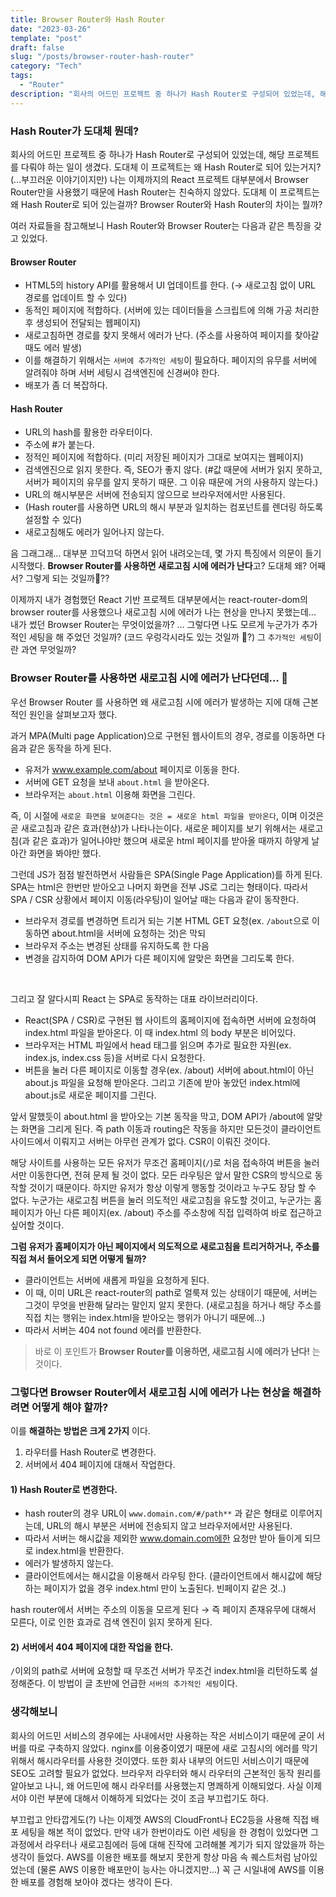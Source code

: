 ```yaml
---
title: Browser Router와 Hash Router
date: "2023-03-26"
template: "post"
draft: false
slug: "/posts/browser-router-hash-router"
category: "Tech"
tags:
  - "Router"
description: "회사의 어드민 프로젝트 중 하나가 Hash Router로 구성되어 있었는데, 해당 프로젝트를 다뤄야 하는 일이 생겼다. 그런데, 이 프로젝트는 왜 Hash Router로 되어 있는거지?"
---
```


### Hash Router가 도대체 뭔데?

회사의 어드민 프로젝트 중 하나가 Hash Router로 구성되어 있었는데, 해당 프로젝트를 다뤄야 하는 일이 생겼다. 도대체 이 프로젝트는 왜 Hash Router로 되어 있는거지? (…부끄러운 이야기이지만) 나는 이제까지의 React 프로젝트 대부분에서 Browser Router만을 사용했기 때문에 Hash Router는 친숙하지 않았다. 도대체 이 프로젝트는 왜 Hash Router로 되어 있는걸까? Browser Router와 Hash Router의 차이는 뭘까?
<br />

여러 자료들을 참고해보니 Hash Router와 Browser Router는 다음과 같은 특징을 갖고 있었다.

#### Browser Router

- HTML5의 history API를 활용해서 UI 업데이트를 한다. (→ 새로고침 없이 URL 경로를 업데이트 할 수 있다)
- 동적인 페이지에 적합하다. (서버에 있는 데이터들을 스크립트에 의해 가공 처리한 후 생성되어 전달되는 웹페이지)
- 새로고침하면 경로를 찾지 못해서 에러가 난다. (주소를 사용하여 페이지를 찾아갈 때도 에러 발생)
- 이를 해결하기 위해서는 `서버에 추가적인 세팅`이 필요하다. 페이지의 유무를 서버에 알려줘야 하며 서버 세팅시 검색엔진에 신경써야 한다.
- 배포가 좀 더 복잡하다.

#### Hash Router

- URL의 hash를 활용한 라우터이다.
- 주소에 #가 붙는다.
- 정적인 페이지에 적합하다. (미리 저장된 페이지가 그대로 보여지는 웹페이지)
- 검색엔진으로 읽지 못한다. 즉, SEO가 좋지 않다. (#값 때문에 서버가 읽지 못하고, 서버가 페이지의 유무를 알지 못하기 때문. 그 이유 때문에 거의 사용하지 않는다.)
- URL의 해시부분은 서버에 전송되지 않으므로 브라우저에서만 사용된다.
- (Hash router를 사용하면 URL의 해시 부분과 일치하는 컴포넌트를 렌더링 하도록 설정할 수 있다)
- 새로고침해도 에러가 일어나지 않는다.
  <br />

음 그래그래... 대부분 끄덕끄덕 하면서 읽어 내려오는데, 몇 가지 특징에서 의문이 들기 시작했다. **Browser Router를 사용하면 새로고침 시에 에러가 난다**고? 도대체 왜? 어째서? 그렇게 되는 것일까🤔??

이제까지 내가 경험했던 React 기반 프로젝트 대부분에서는 react-router-dom의 browser router를 사용했으나 새로고침 시에 에러가 나는 현상을 만나지 못했는데... 내가 썼던 Browser Router는 무엇이었을까?
… 그렇다면 나도 모르게 누군가가 추가적인 세팅을 해 주었던 것일까? (코드 우렁각시라도 있는 것일까 🥺?) 그 `추가적인 세팅`이란 과연 무엇일까?
<br />

### Browser Router를 사용하면 새로고침 시에 에러가 난다던데… 🤔
우선 Browser Router 를 사용하면 왜 새로고침 시에 에러가 발생하는 지에 대해 근본적인 원인을 살펴보고자 했다.

과거 MPA(Multi page Application)으로 구현된 웹사이트의 경우, 경로를 이동하면 다음과 같은 동작을 하게 된다.

- 유저가 www.example.com/about 페이지로 이동을 한다.
- 서버에 GET 요청을 보내 `about.html` 을 받아온다.
- 브라우저는 `about.html` 이용해 화면을 그린다.

즉, 이 시절에 `새로운 화면을 보여준다는 것은 = 새로운 html 파일을 받아온다`, 이며 이것은 곧 새로고침과 같은 효과(현상)가 나타나는이다. 새로운 페이지를 보기 위해서는 새로고침(과 같은 효과)가 일어나야만 했으며 새로운 html 페이지를 받아올 때까지 하얗게 날아간 화면을 봐야만 했다.
<br />

그런데 JS가 점점 발전하면서 사람들은 SPA(Single Page Application)를 하게 된다. SPA는 html은 한번만 받아오고 나머지 화면을 전부 JS로 그리는 형태이다. 따라서 SPA / CSR 상황에서 페이지 이동(라우팅)이 일어날 때는 다음과 같이 동작한다.

- 브라우저 경로를 변경하면 트리거 되는 기본 HTML GET 요청(ex. `/about`으로 이동하면 about.html을 서버에 요청하는 것)은 막되
- 브라우저 주소는 변경된 상태를 유지하도록 한 다음
- 변경을 감지하여 DOM API가 다른 페이지에 알맞은 화면을 그리도록 한다.
<br />

그리고 잘 알다시피 React 는 SPA로 동작하는 대표 라이브러리이다. 
* React(SPA / CSR)로 구현된 웹 사이트의 홈페이지에 접속하면 서버에 요청하여 index.html 파일을 받아온다. 이 때 index.html 의 body 부분은 비어있다. 
* 브라우저는 HTML 파일에서 head 태그를 읽으며 추가로 필요한 자원(ex. index.js, index.css 등)을 서버로 다시 요청한다.
* 버튼을 눌러 다른 페이지로 이동할 경우(ex. /about) 서버에 about.html이 아닌 about.js 파일을 요청해 받아온다. 그리고 기존에 받아 놓았던 index.html에 about.js로 새로운 페이지를 그린다.

앞서 말했듯이 about.html 을 받아오는 기본 동작을 막고, DOM API가 /about에 알맞는 화면을 그리게 된다. 즉 path 이동과 routing은 작동을 하지만 모든것이 클라이언트 사이드에서 이뤄지고 서버는 아무런 관계가 없다. CSR이 이뤄진 것이다.
<br />

해당 사이트를 사용하는 모든 유저가 무조건 홈페이지(`/`)로 처음 접속하여 버튼을 눌러서만 이동한다면, 전혀 문제 될 것이 없다. 모든 라우팅은 앞서 말한 CSR의 방식으로 동작할 것이기 때문이다. 하지만 유저가 항상 이렇게 행동할 것이라고 누구도 장담 할 수 없다. 누군가는 새로고침 버튼을 눌러 의도적인 새로고침을 유도할 것이고, 누군가는 홈페이지가 아닌 다른 페이지(ex. /about) 주소를 주소창에 직접 입력하여 바로 접근하고 싶어할 것이다.
<br />

**그럼 유저가 홈페이지가 아닌 페이지에서 의도적으로 새로고침을 트리거하거나, 주소를 직접 쳐서 들어오게 되면 어떻게 될까?**
* 클라이언트는 서버에 새롭게 파일을 요청하게 된다.
* 이 때, 이미 URL은 react-router의 path로 얼룩져 있는 상태이기 때문에, 서버는 그것이 무엇을 반환해 달라는 말인지 알지 못한다. (새로고침을 하거나 해당 주소를 직접 치는 행위는 index.html을 받아오는 행위가 아니기 때문에…)
* 따라서 서버는 404 not found 에러를 반환한다.

> 바로 이 포인트가 **Browser Router를 이용하면, 새로고침 시에 에러가 난다!** 는 것이다.
> <br />

### 그렇다면 Browser Router에서 새로고침 시에 에러가 나는 현상을 해결하려면 어떻게 해야 할까?

이를 **해결하는 방법은 크게 2가지** 이다.

1. 라우터를 Hash Router로 변경한다.
2. 서버에서 404 페이지에 대해서 작업한다.
   <br />

#### 1) Hash Router로 변경한다.

- hash router의 경우 URL이 `www.domain.com/#/path**` 과 같은 형태로 이루어지는데, URL의 해시 부분은 서버에 전송되지 않고 브라우저에서만 사용된다.
- 따라서 서버는 해시값을 제외한 www.domain.com에한 요청만 받아 들이게 되므로 index.html을 반환한다.
- 에러가 발생하지 않는다.
- 클라이언트에서는 해시값을 이용해서 라우팅 한다. (클라이언트에서 해시값에 해당하는 페이지가 없을 경우 index.html 만이 노출된다. 빈페이지 같은 것..)

hash router에서 서버는 주소의 이동을 모르게 된다 → 즉 페이지 존재유무에 대해서 모른다, 이로 인한 효과로 검색 엔진이 읽지 못하게 된다.

#### 2) 서버에서 404 페이지에 대한 작업을 한다.

`/`이외의 path로 서버에 요청할 때 무조건 서버가 무조건 index.html을 리턴하도록 설정해준다. 이 방법이 글 초반에 언급한 `서버의 추가적인 세팅`이다.
<br />

### 생각해보니

회사의 어드민 서비스의 경우에는 사내에서만 사용하는 작은 서비스이기 때문에 굳이 서버를 따로 구축하지 않았다. nginx를 이용중이였기 때문에 새로 고침시의 에러를 막기 위해서 해시라우터를 사용한 것이였다. 또한 회사 내부의 어드민 서비스이기 때문에 SEO도 고려할 필요가 없었다. 브라우저 라우터와 해시 라우터의 근본적인 동작 원리를 알아보고 나니, 왜 어드민에 해시 라우터를 사용했는지 명쾌하게 이해되었다. 사실 이제서야 이런 부분에 대해서 이해하게 되었다는 것이 조금 부끄럽기도 하다.

부끄럽고 안타깝게도(?) 나는 이제껏 AWS의 CloudFront나 EC2등을 사용해 직접 배포 세팅을 해본 적이 없었다. 만약 내가 한번이라도 이런 세팅을 한 경험이 있었다면 그 과정에서 라우터나 새로고침에러 등에 대해 진작에 고려해볼 계기가 되지 않았을까 하는 생각이 들었다. AWS를 이용한 배포를 해보지 못한게 항상 마음 속 퀘스트처럼 남아있었는데 (물론 AWS 이용한 배포만이 능사는 아니겠지만...) 꼭 근 시일내에 AWS를 이용한 배포를 경험해 보아야 겠다는 생각이 든다.

